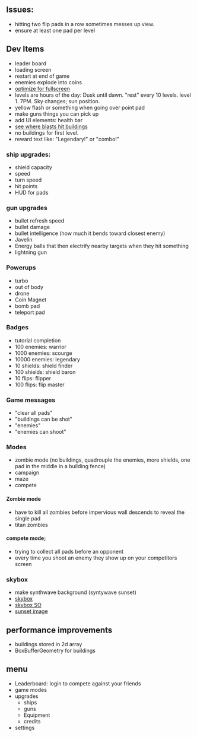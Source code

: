 ## Issues:
* hitting two flip pads in a row sometimes messes up view.
* ensure at least one pad per level

## Dev Items
* leader board
* loading screen
* restart at end of game
* enemies explode into coins
* [optimize for fullscreen](http://www.onlywebpro.com/2015/07/19/optimizing-full-screen-mobile-web-app-for-ios/)
* levels are hours of the day:  Dusk until dawn.  "rest" every 10 levels. level 1.  7PM.  Sky changes; sun position.
* yellow flash or something when going over point pad
* make guns things you can pick up
* add UI elements: health bar
* [see where blasts hit buildings](https://stackoverflow.com/questions/11586527/converting-world-coordinates-to-screen-coordinates-in-three-js-using-projection)
* no buildings for first level.
* reward text like: "Legendary!" or "combo!"

### ship upgrades:
* shield capacity
* speed
* turn speed
* hit points
* HUD for pads

### gun upgrades
* bullet refresh speed
* bullet damage
* bullet intelligence (how much it bends toward closest enemy)
* Javelin
* Energy balls that then electrify nearby targets when they hit something
* lightning gun

### Powerups
* turbo
* out of body
* drone
* Coin Magnet
* bomb pad
* teleport pad

### Badges
* tutorial completion
* 100 enemies: warrior
* 1000 enemies: scourge
* 10000 enemies: legendary
* 10 shields: shield finder
* 100 shields: shield baron
* 10 flips: flipper
* 100 flips: flip master

### Game messages
* "clear all pads"
* "buildings can be shot"
* "enemies"
* "enemies can shoot"

### Modes
* zombie mode (no buildings, quadrouple the enemies, more shields, one pad in the middle in a building fence)
* campaign
* maze
* compete

#### Zombie mode
* have to kill all zombies before impervious wall descends to reveal the single pad
* titan zombies

#### compete mode;
* trying to collect all pads before an opponent
* every time you shoot an enemy they show up on your competitors screen

### skybox
* make synthwave background (syntywave sunset)
* [skybox](https://threejsfundamentals.org/threejs/lessons/threejs-backgrounds.html)
* [skybox SO](https://stackoverflow.com/questions/45443196/how-to-set-up-image-background-in-three-js)
* [sunset image](https://videohive.net/item/80s-synthwave-retro-hd/24080448)

## performance improvements
* buildings stored in 2d array
* BoxBufferGeometry for buildings

## menu
* Leaderboard: login to compete against your friends
* game modes
* upgrades
  * ships
  * guns
  * Equipment
  * credits
* settings



